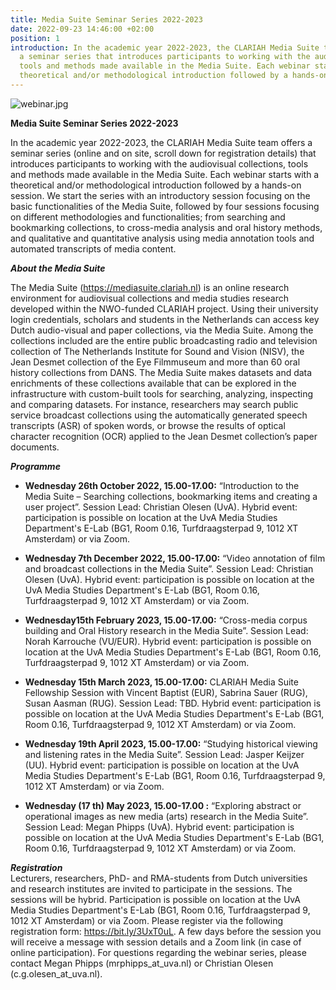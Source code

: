 ```yaml
---
title: Media Suite Seminar Series 2022-2023
date: 2022-09-23 14:46:00 +02:00
position: 1
introduction: In the academic year 2022-2023, the CLARIAH Media Suite team offers
  a seminar series that introduces participants to working with the audiovisual collections,
  tools and methods made available in the Media Suite. Each webinar starts with a
  theoretical and/or methodological introduction followed by a hands-on session.
---
```


![webinar.jpg](/uploads/webinar.jpg)

**Media Suite Seminar Series 2022-2023**

In the academic year 2022-2023, the CLARIAH Media Suite team offers a seminar series (online and on site, scroll down for registration details) that introduces participants to working with the audiovisual collections, tools and methods made available in the Media Suite. Each webinar starts with a theoretical and/or methodological introduction followed by a hands-on session. We start the series with an introductory session focusing on the basic functionalities of the Media Suite, followed by four sessions focusing on different methodologies and functionalities; from searching and bookmarking collections, to cross-media analysis and oral history methods, and qualitative and quantitative analysis using media annotation tools and automated transcripts of media content.

***About the Media Suite***

The Media Suite (https://mediasuite.clariah.nl) is an online research environment for audiovisual collections and media studies research developed within the NWO-funded CLARIAH project. Using their university login credentials, scholars and students in the Netherlands can access key Dutch audio-visual and paper collections, via the Media Suite. Among the collections included are the entire public broadcasting radio and television collection of The Netherlands Institute for Sound and Vision (NISV), the Jean Desmet collection of the Eye Filmmuseum and more than 60 oral history collections from DANS. The Media Suite makes datasets and data enrichments of these collections available that can be explored in the infrastructure with custom-built tools for searching, analyzing, inspecting and comparing datasets. For instance, researchers may search public service broadcast collections using the automatically generated speech transcripts (ASR) of spoken words, or browse the results of optical character recognition (OCR) applied to the Jean Desmet collection’s paper documents.

***Programme***

* **Wednesday 26th October 2022, 15.00-17.00:** “Introduction to the Media Suite – Searching collections, bookmarking items and creating a user project”. Session Lead: Christian Olesen (UvA). Hybrid event: participation is possible on location at the UvA Media Studies Department's E-Lab (BG1,  Room 0.16, Turfdraagsterpad 9, 1012 XT Amsterdam) or via Zoom.


* **Wednesday 7th December 2022, 15.00-17.00:** “Video annotation of film and broadcast collections in the Media Suite”. Session Lead: Christian Olesen (UvA). Hybrid event: participation is possible on location at the UvA Media Studies Department's E-Lab (BG1,  Room 0.16, Turfdraagsterpad 9, 1012 XT Amsterdam) or via Zoom.


* **Wednesday15th February 2023, 15.00-17.00:** “Cross-media corpus building and Oral History research in the Media Suite”. Session Lead: Norah Karrouche (VU/EUR). Hybrid event: participation is possible on location at the UvA Media Studies Department's E-Lab (BG1,  Room 0.16, Turfdraagsterpad 9, 1012 XT Amsterdam) or via Zoom.


* **Wednesday 15th March 2023, 15.00-17.00:** CLARIAH Media Suite Fellowship Session with Vincent Baptist (EUR), Sabrina Sauer (RUG), Susan Aasman (RUG). Session Lead: TBD. Hybrid event: participation is possible on location at the UvA Media Studies Department's E-Lab (BG1,  Room 0.16, Turfdraagsterpad 9, 1012 XT Amsterdam) or via Zoom.


* **Wednesday 19th April 2023, 15.00-17.00:** “Studying historical viewing and listening rates in the Media Suite”. Session Lead: Jasper Keijzer (UU). Hybrid event: participation is possible on location at the UvA Media Studies Department's E-Lab (BG1,  Room 0.16, Turfdraagsterpad 9, 1012 XT Amsterdam) or via Zoom.

* **Wednesday (17 th) May 2023, 15.00-17.00 :** “Exploring abstract or operational images as new media (arts) research in the Media Suite”. Session Lead: Megan Phipps (UvA). Hybrid event: participation is possible on location at the UvA Media Studies Department's E-Lab (BG1,  Room 0.16, Turfdraagsterpad 9, 1012 XT Amsterdam) or via Zoom.

***Registration***\
Lecturers, researchers, PhD- and RMA-students from Dutch universities and research institutes are invited to participate in the sessions. The sessions will be hybrid. Participation is possible on location at the UvA Media Studies Department's E-Lab (BG1,  Room 0.16, Turfdraagsterpad 9, 1012 XT Amsterdam) or via Zoom. Please register via the following registration form: https://bit.ly/3UxT0uL. A few days before the session you will receive a message with session details and a Zoom link (in case of online participation). For questions regarding the webinar series, please contact Megan Phipps (mrphipps_at_uva.nl) or Christian Olesen (c.g.olesen_at_uva.nl).